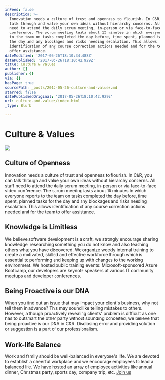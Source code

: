 ```yaml
---
inFeed: false
description: >-
  Innovation needs a culture of trust and openness to flourish. In C&R, you can
  talk through and value your own ideas without hierarchy concerns. All staff
  need to attend the daily scrum meeting, in-person or via face-to-face video
  conference. The scrum meeting lasts about 15 minutes in which everyone reports
  to the team on tasks completed the day before, time spent, planned tasks for
  the day and any blockages and risks needing escalation. This allows
  identification of any course correction actions needed and for the team to
  offer assistance.
dateModified: '2017-05-26T18:10:34.488Z'
datePublished: '2017-05-26T18:10:42.929Z'
title: Culture & Values
author: []
publisher: {}
via: {}
hasPage: true
sourcePath: _posts/2017-05-26-culture-and-values.md
starred: false
datePublishedOriginal: '2017-05-26T18:10:42.929Z'
url: culture-and-values/index.html
_type: Blurb

---
```

# Culture & Values
![](https://the-grid-user-content.s3-us-west-2.amazonaws.com/251e3a24-7947-4e2b-b533-cdd68deb3d58.jpg)

## Culture of Openness

Innovation needs a culture of trust and openness to flourish. In C&R, you can talk through and value your own ideas without hierarchy concerns. All staff need to attend the daily scrum meeting, in-person or via face-to-face video conference. The scrum meeting lasts about 15 minutes in which everyone reports to the team on tasks completed the day before, time spent, planned tasks for the day and any blockages and risks needing escalation. This allows identification of any course correction actions needed and for the team to offer assistance.

## Knowledge is Limitless

We believe software development is a craft, we strongly encourage sharing knowledge, researching something you do not know and also teaching others what you have discovered. We organize weekly internal training to create a motivated, skilled and effective workforce through which is essential to performing and keeping up with changes to the working environment. We hosted public training events: Microsoft-sponsored Azure Bootcamp, our developers are keynote speakers at various IT community meetups and developer conferences.

## Being Proactive is our DNA

When you find out an issue that may impact your client's business, why not tell them in advance? This may sound like telling mistakes to others. However, although proactively revealing clients' problem is difficult as one has to outsmart the other party without sounding conceited, we believe that being proactive is our DNA in C&R. Disclosing error and providing solution or suggestion is a part of our professionalism.

## Work-life Balance

Work and family should be well-balanced in everyone's life. We are devoted to establish a cheerful workplace and we encourage employees to lead a balanced life. We have hosted an array of employee activities like annual dinner, Christmas party, sports day, company trip, etc.
[Join us][0]

[0]: https://crholdingslimited.bamboohr.com/jobs/